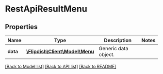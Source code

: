# RestApiResultMenu

## Properties
Name | Type | Description | Notes
------------ | ------------- | ------------- | -------------
**data** | [**\Flipdish\Client\Model\Menu**](Menu.md) | Generic data object. | 

[[Back to Model list]](../README.md#documentation-for-models) [[Back to API list]](../README.md#documentation-for-api-endpoints) [[Back to README]](../README.md)



